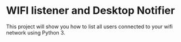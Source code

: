 # WIFI listener and Desktop Notifier
 This project will show you how to list all users connected to your wifi network using Python 3.
